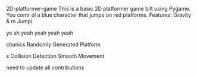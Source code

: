 


     


 2D-platformer-game
This is a basic 2D platformer game 
bilt using Pygame. You contr
ol a blue 
character that jumps on red platforms.
Features: Gravity &amp;
m
Jumpi



ye ah yeah yeah yeah yeah

chanics Randomly Generated Platform






s Collision Detection  Smooth Movement





need  to update all contributions 



 